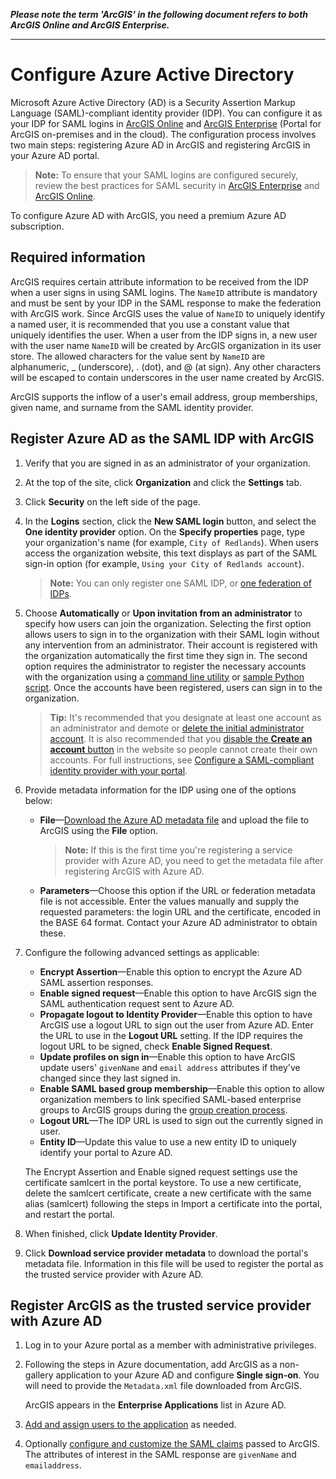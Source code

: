 **_Please note the term 'ArcGIS' in the following document refers to both ArcGIS Online and ArcGIS Enterprise._**

----


# Configure Azure Active Directory

Microsoft Azure Active Directory (AD) is a Security Assertion Markup Language (SAML)-compliant identity provider (IDP). You can configure it as your IDP for SAML logins in [ArcGIS Online](https://doc.arcgis.com/en/arcgis-online/administer/saml-logins.htm) and [ArcGIS Enterprise](https://enterprise.arcgis.com/en/portal/latest/administer/windows/configuring-a-saml-compliant-identity-provider-with-your-portal.htm) (Portal for ArcGIS on-premises and in the cloud). The configuration process involves two main steps: registering Azure AD in ArcGIS and registering ArcGIS in your Azure AD portal.

> **Note:** To ensure that your SAML logins are configured securely, review the best practices for SAML security in [ArcGIS Enterprise](https://enterprise.arcgis.com/en/portal/latest/administer/windows/configuring-a-saml-compliant-identity-provider-with-your-portal.htm#ESRI_SECTION1_E8C7F86C02A04A778878B1327C633B36) and [ArcGIS Online](https://doc.arcgis.com/en/arcgis-online/administer/saml-logins.htm#ESRI_SECTION1_E8C7F86C02A04A778878B1327C633B36).

To configure Azure AD with ArcGIS, you need a premium Azure AD subscription.

## Required information

ArcGIS requires certain attribute information to be received from the IDP when a user signs in using SAML logins. The `NameID` attribute is mandatory and must be sent by your IDP in the SAML response to make the federation with ArcGIS work. Since ArcGIS uses the value of `NameID` to uniquely identify a named user, it is recommended that you use a constant value that uniquely identifies the user. When a user from the IDP signs in, a new user with the user name `NameID` will be created by ArcGIS organization in its user store. The allowed characters for the value sent by `NameID` are alphanumeric, _ (underscore), . (dot), and @ (at sign). Any other characters will be escaped to contain underscores in the user name created by ArcGIS.

ArcGIS supports the inflow of a user's email address, group memberships, given name, and surname from the SAML identity provider.

## Register Azure AD as the SAML IDP with ArcGIS

1. Verify that you are signed in as an administrator of your organization.

2. At the top of the site, click **Organization** and click the **Settings** tab.

3. Click **Security** on the left side of the page.

4. In the **Logins** section, click the **New SAML login** button, and select the **One identity provider** option. On the **Specify properties** page, type your organization's name (for example, `City of Redlands`). When users access the organization website, this text displays as part of the SAML sign-in option (for example, `Using your City of Redlands account`).

   > **Note:** You can only register one SAML IDP, or [one federation of IDPs](https://enterprise.arcgis.com/en/portal/latest/administer/windows/configure-a-federation-of-identity-providers.htm).

5. Choose **Automatically** or **Upon invitation from an administrator** to specify how users can join the organization. Selecting the first option allows users to sign in to the organization with their SAML login without any intervention from an administrator. Their account is registered with the organization automatically the first time they sign in. The second option requires the administrator to register the necessary accounts with the organization using a [command line utility](https://enterprise.arcgis.com/en/portal/latest/administer/windows/add-members-to-your-portal.htm#ESRI_SECTION1_29AF645AF75140698CA9879C3E059D39) or [sample Python script](https://enterprise.arcgis.com/en/portal/latest/administer/windows/example-add-members-to-the-portal.htm). Once the accounts have been registered, users can sign in to the organization.

   > **Tip:** It's recommended that you designate at least one account as an administrator and demote or [delete the initial administrator account](https://enterprise.arcgis.com/en/portal/latest/administer/windows/about-the-initial-administrator-account.htm). It is also recommended that you [disable the **Create an account** button](https://enterprise.arcgis.com/en/portal/latest/administer/windows/add-members-to-your-portal.htm#ESRI_SECTION2_2D990320EC354A559A7081CF91709894) in the  website so people cannot create their own accounts. For full instructions, see [Configure a SAML-compliant identity provider with your portal](https://enterprise.arcgis.com/en/portal/latest/administer/windows/configuring-a-saml-compliant-identity-provider-with-your-portal.htm#ESRI_SECTION1_65AC88E72E2B4CFBBBC061311F9B4EA4).

6. Provide metadata information for the IDP using one of the options below:
   - **File**—[Download the Azure AD metadata file](https://docs.microsoft.com/en-us/azure/active-directory/develop/single-sign-on-saml-protocol#download-the-azure-ad-metadata-or-certificate) and upload the file to ArcGIS using the **File** option.

     > **Note:** If this is the first time you're registering a service provider with Azure AD, you need to get the metadata file after registering ArcGIS with Azure AD.
    
   - **Parameters**—Choose this option if the URL or federation metadata file is not accessible. Enter the values manually and supply the requested parameters: the login URL and the certificate, encoded in the BASE 64 format. Contact your Azure AD administrator to obtain these.

7. Configure the following advanced settings as applicable:
   - **Encrypt Assertion**—Enable this option to encrypt the Azure AD SAML assertion responses.
   - **Enable signed request**—Enable this option to have ArcGIS sign the SAML authentication request sent to Azure AD.
   - **Propagate logout to Identity Provider**—Enable this option to have ArcGIS use a logout URL to sign out the user from Azure AD. Enter the URL to use in the **Logout URL** setting. If the IDP requires the logout URL to be signed, check **Enable Signed Request**.
   - **Update profiles on sign in**—Enable this option to have ArcGIS update users' `givenName` and `email address` attributes if they've changed since they last signed in.
   - **Enable SAML based group membership**—Enable this option to allow organization members to link specified SAML-based enterprise groups to ArcGIS groups during the [group creation process](https://enterprise.arcgis.com/en/portal/latest/administer/windows/create-groups.htm).
   - **Logout URL**—The IDP URL is used to sign out the currently signed in user.
   - **Entity ID**—Update this value to use a new entity ID to uniquely identify your portal to Azure AD.

   The Encrypt Assertion and Enable signed request settings use the certificate samlcert in the portal keystore. To use a new certificate, delete the samlcert certificate, create a new certificate with the same alias (samlcert) following the steps in Import a certificate into the portal, and restart the portal.
  
8. When finished, click **Update Identity Provider**.

9. Click **Download service provider metadata** to download the portal's metadata file. Information in this file will be used to register the portal as the trusted service provider with Azure AD.

## Register ArcGIS as the trusted service provider with Azure AD

1. Log in to your Azure portal as a member with administrative privileges.

2. Following the steps in Azure documentation, add ArcGIS as a non-gallery application to your Azure AD and configure **Single sign-on**. You will need to provide the `Metadata.xml` file downloaded from ArcGIS.

   ArcGIS appears in the **Enterprise Applications** list in Azure AD. 

3. [Add and assign users to the application](https://docs.microsoft.com/en-us/azure/active-directory/develop/single-sign-on-saml-protocol#assign-users-to-the-application) as needed.

4. Optionally [configure and customize the SAML claims](https://docs.microsoft.com/en-us/azure/active-directory/develop/active-directory-saml-claims-customization) passed to ArcGIS. The attributes of interest in the SAML response are `givenName` and `emailaddress`.
